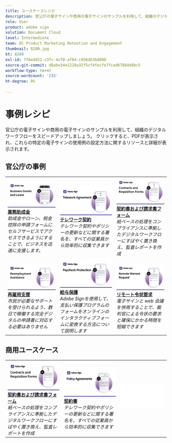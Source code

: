 ```yaml
---
title: ユースケースレシピ
description: 官公庁の電子サインや商用の電子サインのサンプルを利用して、組織のデジタルワークフローをスピードアップしましょう
role: User
product: adobe sign
solution: Document Cloud
level: Intermediate
team: DC Product Marketing Retention and Engagement
thumbnail: 8200.jpg
kt: 8200
exl-id: 7f6edd52-c3fc-4cf0-af84-c956db3bd008
source-git-commit: d8abe34e1228a32f5cf4fecfe7fcad67884d0bc5
workflow-type: tm+mt
source-wordcount: '232'
ht-degree: 0%

---
```


# 事例レシピ

官公庁の電子サインや商用の電子サインのサンプルを利用して、組織のデジタルワークフローをスピードアップしましょう。 クリックすると、PDFが表示され、これらの特定の電子サインの使用例の設定方法に関するリソースと詳細が表示されます。

## 官公庁の事例

<table style="table-layout:fixed">
<tr>
  <td>
    <a href="usecasegovgrants.md">
      <img alt="業務助成金" src="../assets/UC_Business.png" />
    </a>
    <div>
    <a href="usecasegovgrants.md"><strong>業務助成金</strong></a>
    </div>
    <em>助成金やローン、税金控除の申請フォームにセルフサービスでアクセスできるようにすることで、ビジネスを迅速に支援します。</em>
    <br>
  </td> 
  <td>
    <a href="usecasegovtelework.md">
      <img alt="テレワーク契約" src="../assets/UC_MegasignR.png" />
    </a>
    <div>
    <a href="usecasegovtelework.md"><strong>テレワーク契約</strong></a>
    </div>
    <em>テレワーク契約やポリシーの更新などに関する署名を、すべての従業員から効率的に収集できます</em>
    <br>
  </td>
  <td>
    <a href="usecasegovcontracts.md">
      <img alt="契約書および請求書フォーム" src="../assets/UC_WorkflowR.png" />
    </a>
    <div>
    <a href="usecasegovcontracts.md"><strong>契約書および請求書フォーム</strong></a>
    </div>
    <em>紙ベースの処理をコンプライアンスに準拠したデジタルワークフローにすばやく置き換え、監査レポートを作成</em>
    <br>
  </td>
</tr>
<tr>
  <td>
    <a href="usecasegovreemployment.md">
      <img alt="再雇用支援" src="../assets/UC_WebformsR.png" />
    </a>
    <div>
    <a href="usecasegovreemployment.md"><strong>再雇用支援</strong></a>
    </div>
    <em>市民が必要なサポートを受けられるよう、数日で稼働する完全デジタルの申請書に対応する必要はありません</em>
    <br>
  </td>
  <td>
    <a href="usecasegovpaycheck.md">
      <img alt="給与保護" src="../assets/UC_PaycheckProtectionR.png" />
    </a>
    <div>
    <a href="usecasegovpaycheck.md"><strong>給与保護</strong></a>
    </div>
    <em>Adobe Signを使用して、支払い保護プログラムのフォームをオンラインのインタラクティブフォームに変換する方法について説明します</em>
    <br>
  </td>
  <td>
    <a href="usecasegovremote.md">
      <img alt="リモート令状要求" src="../assets/UC_Remote_WarrantR.png" />
    </a>
    <div>
    <a href="usecasegovremote.md"><strong>リモート令状要求</strong></a>
    </div>
    <em>電子サインと web 会議を併用することで、裁判官による令状の要求と確保にかかる時間を短縮できます</em>
    <br>
  </td>
</tr>
</table>

## 商用ユースケース

<table style="table-layout:fixed">
<tr>
  <td>
    <a href="usecasecomcontracts.md">
      <img alt="契約書および請求書フォーム" src="../assets/UC_WorkflowR.png" />
    </a>
    <div>
    <a href="usecasecomcontracts.md"><strong>契約書および請求書フォーム</strong></a>
    </div>
    <em>紙ベースの処理をコンプライアンスに準拠したデジタルワークフローにすばやく置き換え、監査レポートを作成</em>
    <br>
  </td> 
  <td>
    <a href="usecasecompolicy.md">
      <img alt="契約書" src="../assets/UC_Policy.png" />
    </a>
    <div>
    <a href="usecasecompolicy.md"><strong>契約書</strong></a>
    </div>
    <em>テレワーク契約やポリシーの更新などに関する署名を、すべての従業員から効率的に収集できます</em>
    <br>
  </td>
  <td>
    <img alt="スペーサー" src="../assets/Whitespacer.png" />
    <div>
    <br>
  </td>
</tr>
</table>
